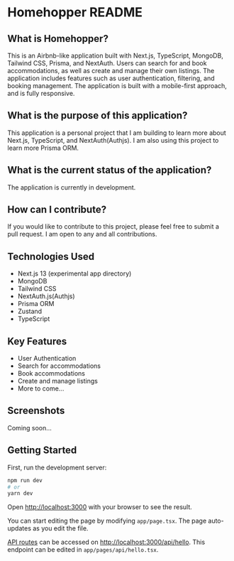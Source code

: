 # Homehopper README

## What is Homehopper?

This is an Airbnb-like application built with Next.js, TypeScript, MongoDB, Tailwind CSS, Prisma, and NextAuth. Users can search for and book accommodations, as well as create and manage their own listings. The application includes features such as user authentication, filtering, and booking management. The application is built with a mobile-first approach, and is fully responsive.

## What is the purpose of this application?

This application is a personal project that I am building to learn more about Next.js, TypeScript, and NextAuth(Authjs). I am also using this project to learn more Prisma ORM.

## What is the current status of the application?

The application is currently in development.

## How can I contribute?

If you would like to contribute to this project, please feel free to submit a pull request. I am open to any and all contributions.

## Technologies Used

- Next.js 13 (experimental app directory)
- MongoDB
- Tailwind CSS
- NextAuth.js(Authjs)
- Prisma ORM
- Zustand
- TypeScript

## Key Features

- User Authentication
- Search for accommodations
- Book accommodations
- Create and manage listings
- More to come...

## Screenshots

Coming soon...

## Getting Started

First, run the development server:

```bash
npm run dev
# or
yarn dev
```

Open [http://localhost:3000](http://localhost:3000) with your browser to see the result.

You can start editing the page by modifying `app/page.tsx`. The page auto-updates as you edit the file.

[API routes](https://nextjs.org/docs/api-routes/introduction) can be accessed on [http://localhost:3000/api/hello](http://localhost:3000/api/hello). This endpoint can be edited in `app/pages/api/hello.tsx`.
